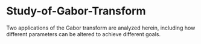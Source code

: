 # Study-of-Gabor-Transform
Two applications of the Gabor transform are analyzed herein, including how different parameters can be altered to achieve different goals.
